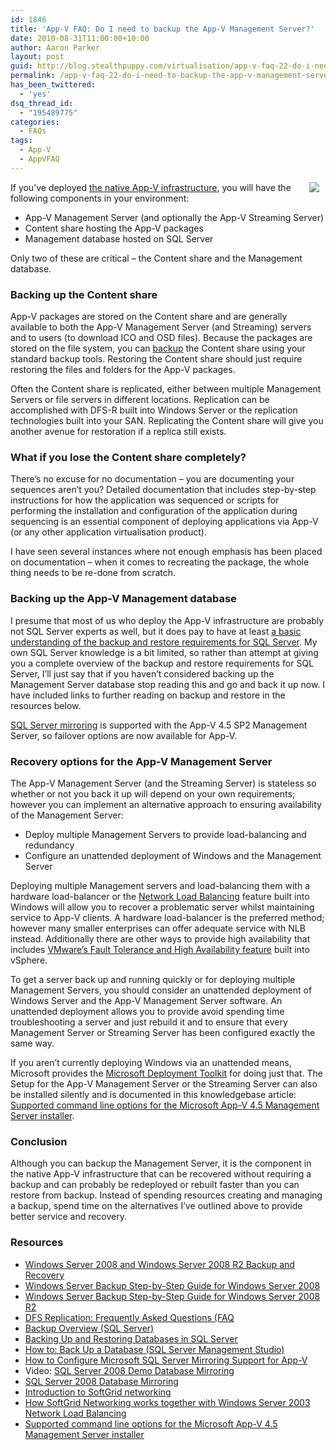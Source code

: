 ```yaml
---
id: 1846
title: 'App-V FAQ: Do I need to backup the App-V Management Server?'
date: 2010-08-31T11:00:00+10:00
author: Aaron Parker
layout: post
guid: http://blog.stealthpuppy.com/virtualisation/app-v-faq-22-do-i-need-to-backup-the-app-v-management-server
permalink: /app-v-faq-22-do-i-need-to-backup-the-app-v-management-server/
has_been_twittered:
  - 'yes'
dsq_thread_id:
  - "195489775"
categories:
  - FAQs
tags:
  - App-V
  - AppVFAQ
---
```

<img style="margin: 0px 10px 5px 0px; display: inline" align="right" src="https://stealthpuppy.com/wp-content/uploads/2010/06/AppVFAQLogo.png" />If you’ve deployed [the native App-V infrastructure](http://technet.microsoft.com/en-gb/library/cc843686.aspx), you will have the following components in your environment:

  * App-V Management Server (and optionally the App-V Streaming Server) 
  * Content share hosting the App-V packages 
  * Management database hosted on SQL Server 

Only two of these are critical – the Content share and the Management database.

### Backing up the Content share

App-V packages are stored on the Content share and are generally available to both the App-V Management Server (and Streaming) servers and to users (to download ICO and OSD files). Because the packages are stored on the file system, you can [backup](http://technet.microsoft.com/en-us/library/dd979562(WS.10).aspx) the Content share using your standard backup tools. Restoring the Content share should just require restoring the files and folders for the App-V packages.

Often the Content share is replicated, either between multiple Management Servers or file servers in different locations. Replication can be accomplished with DFS-R built into Windows Server or the replication technologies built into your SAN. Replicating the Content share will give you another avenue for restoration if a replica still exists.

### What if you lose the Content share completely?

There’s no excuse for no documentation – you are documenting your sequences aren’t you? Detailed documentation that includes step-by-step instructions for how the application was sequenced or scripts for performing the installation and configuration of the application during sequencing is an essential component of deploying applications via App-V (or any other application virtualisation product).

I have seen several instances where not enough emphasis has been placed on documentation – when it comes to recreating the package, the whole thing needs to be re-done from scratch.

### Backing up the App-V Management database

I presume that most of us who deploy the App-V infrastructure are probably not SQL Server experts as well, but it does pay to have at least [a basic understanding of the backup and restore requirements for SQL Server](http://technet.microsoft.com/en-us/library/ms175477.aspx). My own SQL Server knowledge is a bit limited, so rather than attempt at giving you a complete overview of the backup and restore requirements for SQL Server, I’ll just say that if you haven’t considered backing up the Management Server database stop reading this and go and back it up now. I have included links to further reading on backup and restore in the resources below.

[SQL Server mirroring](http://msdn.microsoft.com/en-us/library/ms189852.aspx) is supported with the App-V 4.5 SP2 Management Server, so failover options are now available for App-V.

### Recovery options for the App-V Management Server

The App-V Management Server (and the Streaming Server) is stateless so whether or not you back it up will depend on your own requirements; however you can implement an alternative approach to ensuring availability of the Management Server:

  * Deploy multiple Management Servers to provide load-balancing and redundancy
  * Configure an unattended deployment of Windows and the Management Server

Deploying multiple Management servers and load-balancing them with a hardware load-balancer or the [Network Load Balancing](http://technet.microsoft.com/en-us/library/cc771700(WS.10).aspx) feature built into Windows will allow you to recover a problematic server whilst maintaining service to App-V clients. A hardware load-balancer is the preferred method; however many smaller enterprises can offer adequate service with NLB instead. Additionally there are other ways to provide high availability that includes [VMware’s Fault Tolerance and High Availability feature](http://www.vmware.com/products/fault-tolerance/) built into vSphere.

To get a server back up and running quickly or for deploying multiple Management Servers, you should consider an unattended deployment of Windows Server and the App-V Management Server software. An unattended deployment allows you to provide avoid spending time troubleshooting a server and just rebuild it and to ensure that every Management Server or Streaming Server has been configured exactly the same way.

If you aren’t currently deploying Windows via an unattended means, Microsoft provides the [Microsoft Deployment Toolkit](http://technet.microsoft.com/en-us/solutionaccelerators/dd407791.aspx) for doing just that. The Setup for the App-V Management Server or the Streaming Server can also be installed silently and is documented in this knowledgebase article: [Supported command line options for the Microsoft App-V 4.5 Management Server installer](http://support.microsoft.com/kb/2384955).

### Conclusion

Although you can backup the Management Server, it is the component in the native App-V infrastructure that can be recovered without requiring a backup and can probably be redeployed or rebuilt faster than you can restore from backup. Instead of spending resources creating and managing a backup, spend time on the alternatives I’ve outlined above to provide better service and recovery. 

### Resources

  * [Windows Server 2008 and Windows Server 2008 R2 Backup and Recovery](http://technet.microsoft.com/en-us/library/cc754097(WS.10).aspx)
  * [Windows Server Backup Step-by-Step Guide for Windows Server 2008](http://technet.microsoft.com/en-us/library/cc770266(WS.10).aspx)
  * [Windows Server Backup Step-by-Step Guide for Windows Server 2008 R2](http://technet.microsoft.com/en-us/library/ee849849(WS.10).aspx)
  * [DFS Replication: Frequently Asked Questions (FAQ](http://technet.microsoft.com/en-us/library/cc773238(WS.10).aspx)
  * [Backup Overview (SQL Server)](http://technet.microsoft.com/en-us/library/ms175477.aspx)
  * [Backing Up and Restoring Databases in SQL Server](http://technet.microsoft.com/en-us/library/ms187048.aspx)
  * [How to: Back Up a Database (SQL Server Management Studio)](http://msdn.microsoft.com/en-us/library/ms187510.aspx)
  * [How to Configure Microsoft SQL Server Mirroring Support for App-V](http://technet.microsoft.com/en-gb/library/ff660790.aspx)
  * Video: [SQL Server 2008 Demo Database Mirroring](http://www.youtube.com/watch?v=YOLqyPa3LOw)
  * [SQL Server 2008 Database Mirroring](http://blogs.technet.com/b/josebda/archive/2009/04/02/sql-server-2008-database-mirroring.aspx)
  * [Introduction to SoftGrid networking](http://support.microsoft.com/kb/932017/)
  * [How SoftGrid Networking works together with Windows Server 2003 Network Load Balancing](http://support.microsoft.com/kb/932018/)
  * [Supported command line options for the Microsoft App-V 4.5 Management Server installer](http://support.microsoft.com/kb/2384955)